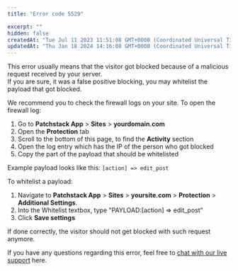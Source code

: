 ```yaml
---
title: "Error code 5529"

excerpt: ""
hidden: false
createdAt: "Tue Jul 11 2023 11:51:08 GMT+0000 (Coordinated Universal Time)"
updatedAt: "Thu Jan 18 2024 14:16:08 GMT+0000 (Coordinated Universal Time)"
---
```

This error usually means that the visitor got blocked because of a malicious request received by your server.  
If you are sure, it was a false positive blocking, you may whitelist the payload that got blocked.

We recommend you to check the firewall logs on your site. To open the firewall log:

1. Go to **Patchstack App** > **Sites** > **yourdomain.com**
2. Open the **Protection** tab
3. Scroll to the bottom of this page, to find the **Activity** section
4. Open the log entry which has the IP of the person who got blocked
5. Copy the part of the payload that should be whitelisted

Example payload looks like this: `[action] => edit_post`

To whitelist a payload: 

1. Navigate to **Patchstack App** > **Sites** > **yoursite.com** > **Protection** > **Additional Settings**.
2. Into the Whitelist textbox, type "PAYLOAD:[action] => edit_post"
3. Click **Save settings**

If done correctly, the visitor should not get blocked with such request anymore.

If you have any questions regarding this error, feel free to <a href="#" id="launch-intercom">chat with our live support</a> here.


<script>document.querySelector("#launch-intercom").addEventListener("click", ()=>{Intercom("show")});</script>